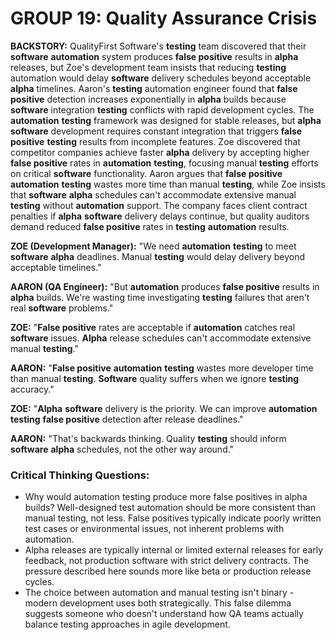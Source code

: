 # GROUP 19: Quality Assurance Crisis

**BACKSTORY:** QualityFirst Software's **testing** team discovered that their **software** **automation** system produces **false positive** results in **alpha** releases, but Zoe's development team insists that reducing **testing** automation would delay **software** delivery schedules beyond acceptable **alpha** timelines. Aaron's **testing** automation engineer found that **false positive** detection increases exponentially in **alpha** builds because **software** integration **testing** conflicts with rapid development cycles. The **automation** **testing** framework was designed for stable releases, but **alpha** **software** development requires constant integration that triggers **false positive** **testing** results from incomplete features. Zoe discovered that competitor companies achieve faster **alpha** delivery by accepting higher **false positive** rates in **automation** **testing**, focusing manual **testing** efforts on critical **software** functionality. Aaron argues that **false positive** **automation** **testing** wastes more time than manual **testing**, while Zoe insists that **software** **alpha** schedules can't accommodate extensive manual **testing** without **automation** support. The company faces client contract penalties if **alpha** **software** delivery delays continue, but quality auditors demand reduced **false positive** rates in **testing** **automation** results.

**ZOE (Development Manager):** "We need **automation** **testing** to meet **software** **alpha** deadlines. Manual **testing** would delay delivery beyond acceptable timelines."

**AARON (QA Engineer):** "But **automation** produces **false positive** results in **alpha** builds. We're wasting time investigating **testing** failures that aren't real **software** problems."

**ZOE:** "**False positive** rates are acceptable if **automation** catches real **software** issues. **Alpha** release schedules can't accommodate extensive manual **testing**."

**AARON:** "**False positive** **automation** **testing** wastes more developer time than manual **testing**. **Software** quality suffers when we ignore **testing** accuracy."

**ZOE:** "**Alpha** **software** delivery is the priority. We can improve **automation** **testing** **false positive** detection after release deadlines."

**AARON:** "That's backwards thinking. Quality **testing** should inform **software** **alpha** schedules, not the other way around."

### Critical Thinking Questions:
- Why would automation testing produce more false positives in alpha builds? Well-designed test automation should be more consistent than manual testing, not less. False positives typically indicate poorly written test cases or environmental issues, not inherent problems with automation.
- Alpha releases are typically internal or limited external releases for early feedback, not production software with strict delivery contracts. The pressure described here sounds more like beta or production release cycles.
- The choice between automation and manual testing isn't binary - modern development uses both strategically. This false dilemma suggests someone who doesn't understand how QA teams actually balance testing approaches in agile development.